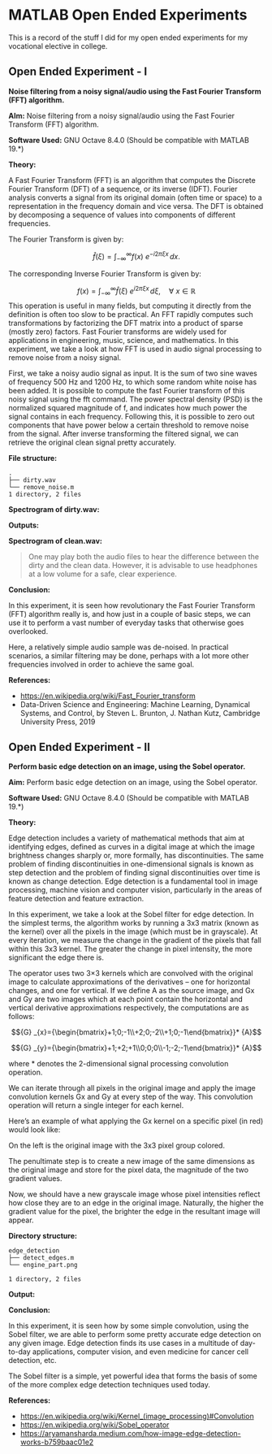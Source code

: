 # MATLAB Open Ended Experiments
This is a record of the stuff I did for my open ended experiments for my vocational elective in college.

## Open Ended Experiment - I
**Noise filtering from a noisy signal/audio using the Fast Fourier Transform (FFT) algorithm.**


**AIm:** Noise filtering from a noisy signal/audio using the Fast Fourier Transform (FFT) algorithm.

**Software Used:** GNU Octave 8.4.0 (Should be compatible with MATLAB 19.*)

**Theory:**

A Fast Fourier Transform (FFT) is an algorithm that computes the Discrete Fourier Transform (DFT) of a sequence, or its inverse (IDFT). Fourier analysis converts a signal from its original domain (often time or space) to a representation in the frequency domain and vice versa. The DFT is obtained by decomposing a sequence of values into components of different frequencies.

The Fourier Transform is given by:

$${\widehat {f}}(\xi )=\int _{-\infty }^{\infty }f(x)\ e^{-i2\pi \xi x}\,dx.$$

The corresponding Inverse Fourier Transform is given by:

$$f(x)=\int _{-\infty }^{\infty }{\widehat {f}}(\xi )\ e^{i2\pi \xi x}\,d\xi ,\quad \forall \ x\in \mathbb {R}$$
This operation is useful in many fields, but computing it directly from the definition is often too slow to be practical. An FFT rapidly computes such transformations by factorizing the DFT matrix into a product of sparse (mostly zero) factors. Fast Fourier transforms are widely used for applications in engineering, music, science, and mathematics. In this experiment, we take a look at how FFT is used in audio signal processing to remove noise from a noisy signal.

First, we take a noisy audio signal as input. It is the sum of two sine waves of frequency 500 Hz and 1200 Hz, to which some random white noise has been added. It is possible to compute the fast Fourier transform of this noisy signal using the fft command. The power spectral density (PSD) is the normalized squared magnitude of f, and indicates how much power the signal contains in each frequency. Following this, it is possible to zero out components that have power below a certain threshold to remove noise from the signal. After inverse transforming the filtered signal, we can retrieve the original clean signal pretty accurately.


**File structure:**
```
.
├── dirty.wav
└── remove_noise.m
1 directory, 2 files
```
**Spectrogram of dirty.wav:**



**Outputs:**


**Spectrogram of clean.wav:**



> One may play both the audio files to hear the difference between the dirty and the clean data. However, it is advisable to use headphones at a low volume for a safe, clear experience.

**Conclusion:**

In this experiment, it is seen how revolutionary the Fast Fourier Transform (FFT) algorithm really is, and how just in a couple of basic steps, we can use it to perform a vast number of everyday tasks that otherwise goes overlooked.

Here, a relatively simple audio sample was de-noised. In practical scenarios, a similar filtering may be done, perhaps with a lot more other frequencies involved in order to achieve the same goal.


**References:**

- https://en.wikipedia.org/wiki/Fast_Fourier_transform
- Data-Driven Science and Engineering: Machine Learning, Dynamical Systems, and Control, by Steven L. Brunton, J. Nathan Kutz, Cambridge University Press, 2019



## Open Ended Experiment - II

**Perform basic edge detection on an image, using the Sobel operator.**


**Aim:** Perform basic edge detection on an image, using the Sobel operator.

**Software Used:** GNU Octave 8.4.0 (Should be compatible with MATLAB 19.*)

**Theory:**

Edge detection includes a variety of mathematical methods that aim at identifying edges, defined as curves in a digital image at which the image brightness changes sharply or, more formally, has discontinuities. The same problem of finding discontinuities in one-dimensional signals is known as step detection and the problem of finding signal discontinuities over time is known as change detection. Edge detection is a fundamental tool in image processing, machine vision and computer vision, particularly in the areas of feature detection and feature extraction.

In this experiment, we take a look at the Sobel filter for edge detection. In the simplest terms, the algorithm works by running a 3x3 matrix (known as the kernel) over all the pixels in the image (which must be in grayscale). At every iteration, we measure the change in the gradient of the pixels that fall within this 3x3 kernel. The greater the change in pixel intensity, the more significant the edge there is.

The operator uses two 3×3 kernels which are convolved with the original image to calculate approximations of the derivatives – one for horizontal changes, and one for vertical. If we define A as the source image, and Gx and Gy are two images which at each point contain the horizontal and vertical derivative approximations respectively, the computations are as follows:

$${G} _{x}={\begin{bmatrix}+1;0;-1\\+2;0;-2\\+1;0;-1\end{bmatrix}}* {A}$$

$${G} _{y}={\begin{bmatrix}+1;+2;+1\\0;0;0\\-1;-2;-1\end{bmatrix}}* {A}$$

where $*$ denotes the 2-dimensional signal processing convolution operation.

We can iterate through all pixels in the original image and apply the image convolution kernels Gx and Gy at every step of the way. This convolution operation will return a single integer for each kernel.

Here’s an example of what applying the Gx kernel on a specific pixel (in red) would look like:



On the left is the original image with the 3x3 pixel group colored.

The penultimate step is to create a new image of the same dimensions as the original image and store for the pixel data, the magnitude of the two gradient values. 

Now, we should have a new grayscale image whose pixel intensities reflect how close they are to an edge in the original image. Naturally, the higher the gradient value for the pixel, the brighter the edge in the resultant image will appear.


**Directory structure:**
```
edge_detection
├── detect_edges.m
└── engine_part.png

1 directory, 2 files
```


**Output:**




**Conclusion:**

In this experiment, it is seen how by some simple convolution, using the Sobel filter, we are able to perform some pretty accurate edge detection on any given image. Edge detection finds its use cases in a multitude of day-to-day applications, computer vision, and even medicine for cancer cell detection, etc.

The Sobel filter is a simple, yet powerful idea that forms the basis of some of the more complex edge detection techniques used today.


**References:**

- https://en.wikipedia.org/wiki/Kernel_(image_processing)#Convolution
- https://en.wikipedia.org/wiki/Sobel_operator
- https://aryamansharda.medium.com/how-image-edge-detection-works-b759baac01e2


